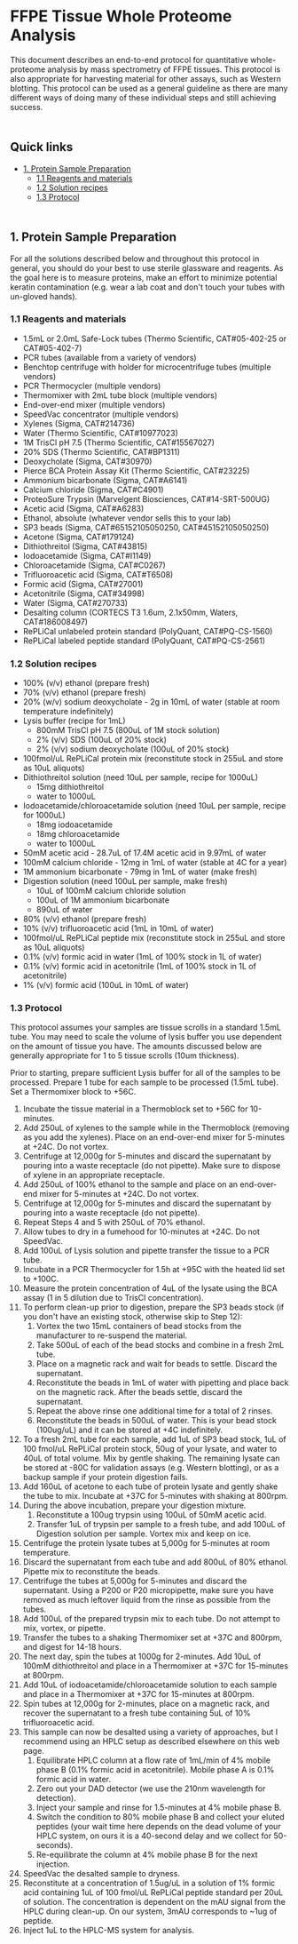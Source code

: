 # FFPE Tissue Whole Proteome Analysis <!-- omit in toc -->

This document describes an end-to-end protocol for quantitative whole-proteome analysis by mass spectrometry of FFPE tissues. This protocol is also appropriate for harvesting material for other assays, such as Western blotting. This protocol can be used as a general guideline as there are many different ways of doing many of these individual steps and still achieving success. 

<hr style="height:6pt; visibility:hidden;" />

## Quick links <!-- omit in toc -->

- [1. Protein Sample Preparation](#1-protein-sample-preparation)
  - [1.1 Reagents and materials](#11-reagents-and-materials)
  - [1.2 Solution recipes](#12-solution-recipes)
  - [1.3 Protocol](#13-protocol)

<hr style="height:6pt; visibility:hidden;" />

<span id="1-protein-sample-preparation"></span>

## 1. Protein Sample Preparation

For all the solutions described below and throughout this protocol in general, you should do your best to use sterile glassware and reagents. As the goal here is to measure proteins, make an effort to minimize potential keratin contamination (e.g. wear a lab coat and don't touch your tubes with un-gloved hands).

<span id="11-reagents-and-materials"></span>

### 1.1 Reagents and materials

- 1.5mL or 2.0mL Safe-Lock tubes (Thermo Scientific, CAT#05-402-25 or CAT#05-402-7)
- PCR tubes (available from a variety of vendors)
- Benchtop centrifuge with holder for microcentrifuge tubes (multiple vendors)
- PCR Thermocycler (multiple vendors)
- Thermomixer with 2mL tube block (multiple vendors)
- End-over-end mixer (multiple vendors)
- SpeedVac concentrator (multiple vendors)
- Xylenes (Sigma, CAT#214736)
- Water (Thermo Scientific, CAT#10977023)
- 1M TrisCl pH 7.5 (Thermo Scientific, CAT#15567027)
- 20% SDS (Thermo Scientific, CAT#BP1311)
- Deoxycholate (Sigma, CAT#30970)
- Pierce BCA Protein Assay Kit (Thermo Scientific, CAT#23225)
- Ammonium bicarbonate (Sigma, CAT#A6141)
- Calcium chloride (Sigma, CAT#C4901)
- ProteoSure Trypsin (Marvelgent Biosciences, CAT#14-SRT-500UG)
- Acetic acid (Sigma, CAT#A6283)
- Ethanol, absolute (whatever vendor sells this to your lab)
- SP3 beads (Sigma, CAT#65152105050250, CAT#45152105050250)
- Acetone (Sigma, CAT#179124)
- Dithiothreitol (Sigma, CAT#43815)
- Iodoacetamide (Sigma, CAT#I1149)
- Chloroacetamide (Sigma, CAT#C0267)
- Trifluoroacetic acid (Sigma, CAT#T6508)
- Formic acid (Sigma, CAT#27001)
- Acetonitrile (Sigma, CAT#34998)
- Water (Sigma, CAT#270733)
- Desalting column (CORTECS T3 1.6um, 2.1x50mm, Waters, CAT#186008497)
- RePLiCal unlabeled protein standard (PolyQuant, CAT#PQ-CS-1560)
- RePLiCal labeled peptide standard (PolyQuant, CAT#PQ-CS-2561)

<span id="12-solution-recipes"></span>

### 1.2 Solution recipes

- 100% (v/v) ethanol (prepare fresh)
- 70% (v/v) ethanol (prepare fresh)
- 20% (w/v) sodium deoxycholate - 2g in 10mL of water (stable at room temperature indefinitely)
- Lysis buffer (recipe for 1mL)
  - 800mM TrisCl pH 7.5 (800uL of 1M stock solution)
  - 2% (v/v) SDS (100uL of 20% stock)
  - 2% (v/v) sodium deoxycholate (100uL of 20% stock)
- 100fmol/uL RePLiCal protein mix (reconstitute stock in 255uL and store as 10uL aliquots)
- Dithiothreitol solution (need 10uL per sample, recipe for 1000uL)
  - 15mg dithiothreitol
  - water to 1000uL
- Iodoacetamide/chloroacetamide solution (need 10uL per sample, recipe for 1000uL)
  - 18mg iodoacetamide
  - 18mg chloroacetamide
  - water to 1000uL
- 50mM acetic acid - 28.7uL of 17.4M acetic acid in 9.97mL of water
- 100mM calcium chloride - 12mg in 1mL of water (stable at 4C for a year)
- 1M ammonium bicarbonate - 79mg in 1mL of water (make fresh)
- Digestion solution (need 100uL per sample, make fresh)
  - 10uL of 100mM calcium chloride solution
  - 100uL of 1M ammonium bicarbonate
  - 890uL of water
- 80% (v/v) ethanol (prepare fresh)
- 10% (v/v) trifluoroacetic acid (1mL in 10mL of water)
- 100fmol/uL RePLiCal peptide mix (reconstitute stock in 255uL and store as 10uL aliquots)
- 0.1% (v/v) formic acid in water (1mL of 100% stock in 1L of water)
- 0.1% (v/v) formic acid in acetonitrile (1mL of 100% stock in 1L of acetonitrile)
- 1% (v/v) formic acid (100uL in 10mL of water)

<span id="13-protocol"></span>

### 1.3 Protocol

This protocol assumes your samples are tissue scrolls in a standard 1.5mL tube. You may need to scale the volume of lysis buffer you use dependent on the amount of tissue you have. The amounts discussed below are generally appropriate for 1 to 5 tissue scrolls (10um thickness). 

Prior to starting, prepare sufficient Lysis buffer for all of the samples to be processed. Prepare 1 tube for each sample to be processed (1.5mL tube). Set a Thermomixer block to +56C. 

1. Incubate the tissue material in a Thermoblock set to +56C for 10-minutes.
2. Add 250uL of xylenes to the sample while in the Thermoblock (removing as you add the xylenes). Place on an end-over-end mixer for 5-minutes at +24C. Do not vortex.
3. Centrifuge at 12,000g for 5-minutes and discard the supernatant by pouring into a waste receptacle (do not pipette). Make sure to dispose of xylene in an appropriate receptacle.
4. Add 250uL of 100% ethanol to the sample and place on an end-over-end mixer for 5-minutes at +24C. Do not vortex.
5. Centrifuge at 12,000g for 5-minutes and discard the supernatant by pouring into a waste receptacle (do not pipette).
6. Repeat Steps 4 and 5 with 250uL of 70% ethanol.
7. Allow tubes to dry in a fumehood for 10-minutes at +24C. Do not SpeedVac.
8. Add 100uL of Lysis solution and pipette transfer the tissue to a PCR tube.
9. Incubate in a PCR Thermocycler for 1.5h at +95C with the heated lid set to +100C.
10. Measure the protein concentration of 4uL of the lysate using the BCA assay (1 in 5 dilution due to TrisCl concentration). 
11. To perform clean-up prior to digestion, prepare the SP3 beads stock (if you don't have an existing stock, otherwise skip to Step 12):
    1. Vortex the two 15mL containers of bead stocks from the manufacturer to re-suspend the material.
    2. Take 500uL of each of the bead stocks and combine in a fresh 2mL tube.
    3. Place on a magnetic rack and wait for beads to settle. Discard the supernatant.
    4. Reconstitute the beads in 1mL of water with pipetting and place back on the magnetic rack. After the beads settle, discard the supernatant.
    5. Repeat the above rinse one additional time for a total of 2 rinses.
    6. Reconstitute the beads in 500uL of water. This is your bead stock (100ug/uL) and it can be stored at +4C indefinitely.
 12. To a fresh 2mL tube for each sample, add 1uL of SP3 bead stock, 1uL of 100 fmol/uL RePLiCal protein stock, 50ug of your lysate, and water to 40uL of total volume. Mix by gentle shaking. The remaining lysate can be stored at -80C for validation assays (e.g. Western blotting), or as a backup sample if your protein digestion fails.
 13. Add 160uL of acetone to each tube of protein lysate and gently shake the tube to mix. Incubate at +37C for 5-minutes with shaking at 800rpm.
 14. During the above incubation, prepare your digestion mixture.
     1.  Reconstitute a 100ug trypsin using 100uL of 50mM acetic acid.
     2.  Transfer 1uL of trypsin per sample to a fresh tube, and add 100uL of Digestion solution per sample. Vortex mix and keep on ice.
 15. Centrifuge the protein lysate tubes at 5,000g for 5-minutes at room temperature.
 16. Discard the supernatant from each tube and add 800uL of 80% ethanol. Pipette mix to reconstitute the beads.
 17. Centrifuge the tubes at 5,000g for 5-minutes and discard the supernatant. Using a P200 or P20 micropipette, make sure you have removed as much leftover liquid from the rinse as possible from the tubes.
 18. Add 100uL of the prepared trypsin mix to each tube. Do not attempt to mix, vortex, or pipette.
 19. Transfer the tubes to a shaking Thermomixer set at +37C and 800rpm, and digest for 14-18 hours.
 20. The next day, spin the tubes at 1000g for 2-minutes. Add 10uL of 100mM dithiothreitol and place in a Thermomixer at +37C for 15-minutes at 800rpm.
 21. Add 10uL of iodoacetamide/chloroacetamide solution to each sample and place in a Thermomixer at +37C for 15-minutes at 800rpm.
 22. Spin tubes at 12,000g for 2-minutes, place on a magnetic rack, and recover the supernatant to a fresh tube containing 5uL of 10% trifluoroacetic acid.
 23. This sample can now be desalted using a variety of approaches, but I recommend using an HPLC setup as described elsewhere on this web page.
     1.  Equilibrate HPLC column at a flow rate of 1mL/min of 4% mobile phase B (0.1% formic acid in acetonitrile). Mobile phase A is 0.1% formic acid in water.
     2.  Zero out your DAD detector (we use the 210nm wavelength for detection).
     3.  Inject your sample and rinse for 1.5-minutes at 4% mobile phase B.
     4.  Switch the condition to 80% mobile phase B and collect your eluted peptides (your wait time here depends on the dead volume of your HPLC system, on ours it is a 40-second delay and we collect for 50-seconds).
     5.  Re-equilibrate the column at 4% mobile phase B for the next injection.
 24. SpeedVac the desalted sample to dryness.
 25. Reconstitute at a concentration of 1.5ug/uL in a solution of 1% formic acid containing 1uL of 100 fmol/uL RePLiCal peptide standard per 20uL of solution. The concentration is dependent on the mAU signal from the HPLC during clean-up. On our system, 3mAU corresponds to ~1ug of peptide.
 26. Inject 1uL to the HPLC-MS system for analysis.